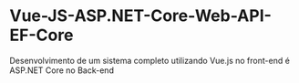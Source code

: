 # Vue-JS-ASP.NET-Core-Web-API-EF-Core
Desenvolvimento de um sistema completo utilizando Vue.js no front-end
é ASP.NET Core no Back-end
